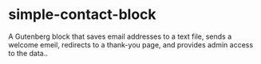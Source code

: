 # simple-contact-block
A Gutenberg block that saves email addresses to a text file, sends a welcome emeil, redirects to a thank-you page, and provides admin access to the data..

